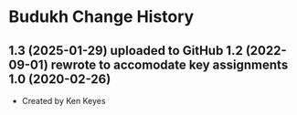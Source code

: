 Budukh Change History
====================

1.3 (2025-01-29) uploaded to GitHub
1.2 (2022-09-01) rewrote to accomodate key assignments
1.0 (2020-02-26)
----------------
* Created by Ken Keyes
